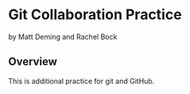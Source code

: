 # Git Collaboration Practice

by Matt Deming and Rachel Bock


## Overview

This is additional practice for git and GitHub.